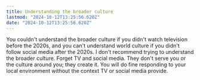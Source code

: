 ```yaml
---
title: Understanding the broader culture
lastmod: "2024-10-12T13:25:56.620Z"
date: "2024-10-12T13:25:56.620Z"
---
```


You couldn't understand the broader culture if you didn't watch television before the 2020s, and you can't understand world culture if you didn't follow social media after the 2020s. I don't recommend trying to understand the broader culture. Forget TV and social media. They don't serve you or the culture around you; they create it. You will do fine responding to your local environment without the context TV or social media provide.
